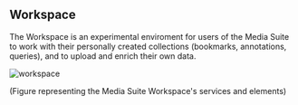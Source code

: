 Workspace
---

The Workspace is an experimental enviroment for users of the Media Suite to work with their personally created collections (bookmarks, annotations, queries), and to upload and enrich their own data.

![workspace](https://github.com/CLARIAH/mediasuite-info/blob/master/docs/_images/workspace.jpg?raw=true)

(Figure representing the Media Suite Workspace's services and elements)